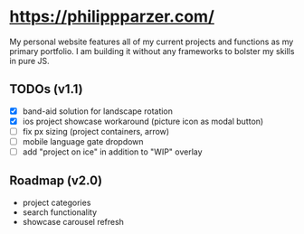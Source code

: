 # https://philippparzer.com/

My personal website features all of my current projects and functions as my primary portfolio. I am building it without any frameworks to bolster my skills in pure JS. 

## TODOs (v1.1)
- [x] band-aid solution for landscape rotation
- [x] ios project showcase workaround (picture icon as modal button)
- [ ] fix px sizing (project containers, arrow)
- [ ] mobile language gate dropdown
- [ ] add "project on ice" in addition to "WIP" overlay

## Roadmap (v2.0)

- project categories
- search functionality
- showcase carousel refresh
